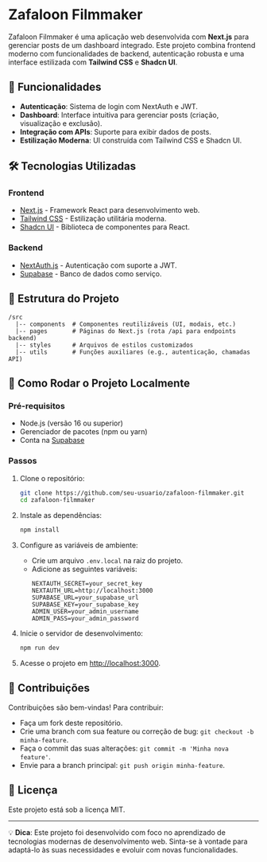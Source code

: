 # Zafaloon Filmmaker 

Zafaloon Filmmaker é uma aplicação web desenvolvida com **Next.js** para gerenciar posts de um dashboard integrado. Este projeto combina frontend moderno com funcionalidades de backend, autenticação robusta e uma interface estilizada com **Tailwind CSS** e **Shadcn UI**.

## 🚀 Funcionalidades

- **Autenticação**: Sistema de login com NextAuth e JWT.
- **Dashboard**: Interface intuitiva para gerenciar posts (criação, visualização e exclusão).
- **Integração com APIs**: Suporte para exibir dados de posts.
- **Estilização Moderna**: UI construída com Tailwind CSS e Shadcn UI.

## 🛠️ Tecnologias Utilizadas

### **Frontend**
- [Next.js](https://nextjs.org/) - Framework React para desenvolvimento web.
- [Tailwind CSS](https://tailwindcss.com/) - Estilização utilitária moderna.
- [Shadcn UI](https://shadcn.dev/) - Biblioteca de componentes para React.

### **Backend**
- [NextAuth.js](https://next-auth.js.org/) - Autenticação com suporte a JWT.
- [Supabase](https://supabase.io/) - Banco de dados como serviço.

## 📂 Estrutura do Projeto

```plaintext
/src
  |-- components  # Componentes reutilizáveis (UI, modais, etc.)
  |-- pages       # Páginas do Next.js (rota /api para endpoints backend)
  |-- styles      # Arquivos de estilos customizados
  |-- utils       # Funções auxiliares (e.g., autenticação, chamadas API)
```

## 🔧 Como Rodar o Projeto Localmente

### Pré-requisitos
- Node.js (versão 16 ou superior)
- Gerenciador de pacotes (npm ou yarn)
- Conta na [Supabase](https://supabase.io/)

### Passos

1. Clone o repositório:
   ```bash
   git clone https://github.com/seu-usuario/zafaloon-filmmaker.git
   cd zafaloon-filmmaker
   ```

2. Instale as dependências:
   ```bash
   npm install
   ```

3. Configure as variáveis de ambiente:
   - Crie um arquivo `.env.local` na raiz do projeto.
   - Adicione as seguintes variáveis:
     ```plaintext
     NEXTAUTH_SECRET=your_secret_key
     NEXTAUTH_URL=http://localhost:3000
     SUPABASE_URL=your_supabase_url
     SUPABASE_KEY=your_supabase_key
     ADMIN_USER=your_admin_username
     ADMIN_PASS=your_admin_password
     ```

4. Inicie o servidor de desenvolvimento:
   ```bash
   npm run dev
   ```

5. Acesse o projeto em [http://localhost:3000](http://localhost:3000).

## 🤝 Contribuições

Contribuições são bem-vindas! Para contribuir:
- Faça um fork deste repositório.
- Crie uma branch com sua feature ou correção de bug: `git checkout -b minha-feature`.
- Faça o commit das suas alterações: `git commit -m 'Minha nova feature'`.
- Envie para a branch principal: `git push origin minha-feature`.

## 📄 Licença

Este projeto está sob a licença MIT.

---

💡 **Dica**: Este projeto foi desenvolvido com foco no aprendizado de tecnologias modernas de desenvolvimento web. Sinta-se à vontade para adaptá-lo às suas necessidades e evoluir com novas funcionalidades.
